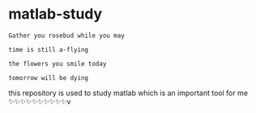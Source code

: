 # matlab-study
    Gather you rosebud while you may

    time is still a-flying
  
    the flowers you smile today

    tomorrow will be dying

this repository is used to study matlab which is an important tool for me 
:sparkles::sparkles::sparkles::sparkles::sparkles::sparkles::sparkles::sparkles::sparkles::sparkles:v
